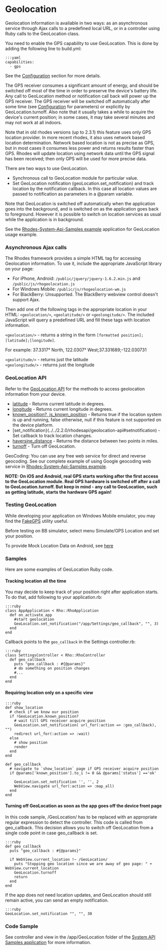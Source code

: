 # Geolocation

Geolocation information is available in two ways: as an asynchronous service through Ajax calls to a predefined local URL, or in a controller using Ruby calls to the GeoLocation class.

You need to enable the GPS capability to use GeoLocation. This is done by adding the following line to build.yml:

	:::yaml
	capabilities:
	  - gps

See the [Configuration](build_config) section for more details.

The GPS receiver consumes a significant amount of energy, and should be switched off most of the time in order to preserve the device's battery life.
Any call to GeoLocation method or notification call back will power up the GPS receiver.
The GPS receiver will be switched off automatically after some time (see [Configuration](build_config) for parameters) or explicitly by GeoLocation.turnoff.
Also note that it usually takes a while to acquire the device's current position; in some cases, it may take several minutes and may not work at all indoors.

Note that in old rhodes versions (up to 2.3.1) this feature uses only GPS location provider. In more recent rhodes, it also uses network based location determination. Network based location
is not as precise as GPS, but in most cases it consumes less power and returns results faster than GPS.
Rhodes will update location using network data until the GPS signal has been received; then only GPS will be used for more precise data.

There are two ways to use GeoLocation.

 * Synchronous call to GeoLocation module for particular value.
 * Set GeoLocation notification (geoLocation.set_notification) and track location by the notification callback. In this case all location values are passed to notification as parameters in a @param variable.

Note that GeoLocation is switched off automatically when the application goes into the background, and is switched on as the application goes back to foreground.
However it is possible to switch on location services as usual while the application is in background.

See the [Rhodes-System-Api-Samples example](http://github.com/rhomobile/rhodes-system-api-samples/tree/master/app/Geolocation) application for GeoLocation usage example.

### Asynchronous Ajax calls

The Rhodes framework provides a simple HTML tag for accessing Geolocation information. To use it, include the appropriate JavaScript library on your page:

* For iPhone, Android: `/public/jquery/jquery-1.6.2.min.js` and `/public/js/rhogeolocation.js`
* For Windows Mobile: `/public/js/rhogeolocation-wm.js`
* For BlackBerry: Unsupported. The BlackBerry webview control doesn't support Ajax. 

Then add one of the following tags in the appropriate location in your HTML: `<geolocation/>`, `<geolatitude/>` or `<geolongitude/>`. The included JavaScript will query a predefined URL and fill these tags with location information.

`<geolocation/>` - returns a string in the form `[formatted position];[latitude];[longitude]`. 

For example: 37.3317° North, 122.0307° West;37.331689;-122.030731

`<geolatitude/>` - returns just the latitude <br/>
`<geolongitude/>` - returns just the longitude

### GeoLocation API

Refer to the [GeoLocation API](../../2.2.0/rhodesapi/geolocation-api) for the methods to access geolocation information from your device.

 * [latitude](../../2.2.0/rhodesapi/geolocation-api#latitude) - Returns current latitude in degrees.
 * [longitude](../../2.2.0/rhodesapi/geolocation-api#longitude) - Returns current longitude in degrees.
 * [known_position?, is_known_position](../../2.2.0/rhodesapi/geolocation-api#knownposition-isknownposition) - Returns true if the location system is up and running, false otherwise, null if this feature is not supported on the device platform.
 * [set_notification}(../../2.2.0/rhodesapi/geolocation-api#setnotification) - Set callback to track location changes.
 * [haversine_distance](../../2.2.0/rhodesapi/geolocation-api#haversinedistance) - Returns the distance between two points in miles.
 * [turnoff](../../2.2.0/rhodesapi/geolocation-api#turnoff) - Turn off GeoLocation.

GeoCoding: You can use any free web service for direct and reverse geocoding. See our complete example of using Google geocoding web service in [Rhodes-System-Api-Samples example](http://github.com/rhomobile/rhodes-system-api-samples/tree/master/app/GeoCoding).

**NOTE: On iOS and Android, real GPS starts working after the first access to the GeoLocation module. Real GPS hardware is switched off after a call to GeoLocation.turnoff. But keep in mind - any call to GeoLocation, such as getting latitude, starts the hardware GPS again!**

### Testing GeoLocation

While developing your application on Windows Mobile emulator, you may find the [FakeGPS](http://msdn.microsoft.com/en-us/library/bb158722.aspx) utility useful.

Before testing on BB simulator, select menu Simulate/GPS Location and set your position.

To provide Mock Location Data on Android, see [here](http://developer.android.com/guide/topics/location/index.html)

### Samples

Here are some examples of GeoLocation Ruby code.<a id="geolocation-setnotification-ex" />

#### Tracking location all the time
You may decide to keep track of your position right after application starts. To do that, add following to your application.rb:

	:::ruby
    class AppApplication < Rho::RhoApplication
      def on_activate_app
        #start geolocation
        GeoLocation.set_notification("/app/Settings/geo_callback", "", 3)
      end
    end

Callback points to the `geo_callback` in the Settings controller.rb:
    
	:::ruby
    class SettingsController < Rho::RhoController
      def geo_callback
        puts "geo_callback : #{@params}"
		# do something on position changes
		#...
      end
    end

#### Requiring location only on a specific view

	:::ruby
    def show_location
	  # check if we know our position	
      if !GeoLocation.known_position?
		# wait till GPS receiver acquire position
        GeoLocation.set_notification( url_for(:action => :geo_callback), "")
        redirect url_for(:action => :wait)
      else
		# show position
        render
      end
    end
    
    def geo_callback
      # navigate to `show_location` page if GPS receiver acquire position  
	  if @params['known_position'].to_i != 0 && @params['status'] =='ok'
	  
	  	GeoLocation.set_notification '', '', 2
	  	WebView.navigate url_for(:action => :map_all)
	  end
    end

#### Turning off GeoLocation as soon as the app goes off the device front page

In this code sample, /GeoLocation/ has to be replaced with an appropriate regular expression to detect the controller. This code is called from geo_callback. This decision allows you to switch off GeoLocation from a single code point in case geo_callback is set.

	:::ruby
	def geo_callback
	  puts "geo_callback : #{@params}"

	  if WebView.current_location !~ /GeoLocation/
	    puts "Stopping geo location since we are away of geo page: " + WebView.current_location
	    GeoLocation.turnoff
	    return
	  end
	end

If the app does not need location updates, and GeoLocation should still remain active, you can send an empty notification.

	:::ruby
	GeoLocation.set_notification "", "", 30

### Code Sample

See controller and view in the /app/GeoLocation folder of the [System API Samples application](http://github.com/rhomobile/rhodes-system-api-samples/tree/master/app/GeoLocation/controller.rb) for more information.